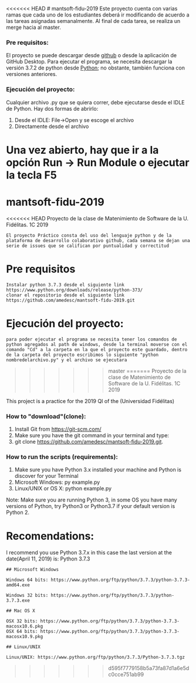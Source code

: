 <<<<<<< HEAD
﻿# mantsoft-fidu-2019
Este proyecto cuenta con varias ramas que cada uno de los estudiantes deberá ir modificando de acuerdo a las tareas asignadas semanalmente. Al final de cada tarea, se realiza un merge hacia al master.

### Pre requisitos:

El proyecto se puede descargar desde [github](https://github.com/amedesc/mantsoft-fidu-2019) o desde la aplicación de GitHub Desktop.
Para ejecutar el programa, se necesita descargar la versión 3.7.2 de python desde [Python](https://www.python.org/ ); no obstante, también funciona con versiones anteriores.

### Ejecución del proyecto:

Cualquier archivo .py que se quiera correr, debe ejecutarse desde el IDLE de Python.
Hay dos formas de abrirlo:

1. Desde el IDLE: File->Open y se escoge el archivo
2. Directamente desde el archivo

Una vez abierto, hay que ir a la opción Run -> Run Module o ejecutar la tecla F5
=======
# mantsoft-fidu-2019
<<<<<<< HEAD
    Proyecto de la clase de Matenimiento de Software de la U. Fidélitas. 1C 2019

    El proyecto Práctico consta del uso del lenguaje python y de la plataforma de desarrollo colaborativo github, cada semana se dejan una serie de issues que se califican por puntualidad y correctitud

#  Pre requisitos

    Instalar python 3.7.3 desde el siguiente link https://www.python.org/downloads/release/python-373/
    clonar el repositorio desde el siguiente link https://github.com/amedesc/mantsoft-fidu-2019.git

#  Ejecución del proyecto:

    para poder ejecutar el programa se necesita tener los comandos de python agregados al path de windows, desde la terminal moverse con el comando "Cd" a la carpeta en la que el proyecto este guardado, dentro de la carpeta del proyecto escribimos lo siguiente "python nombredelarchivo.py" y el archivo se ejecutara 

>>>>>>> master
=======
Proyecto de la clase de Matenimiento de Software de la U. Fidélitas. 1C 2019


This project is a practice for the 2019 QI of the (Universidad Fidélitas)

### How to "download"(clone):

1. Install Git from https://git-scm.com/
2. Make sure you have the git command in your terminal and type:
3. git clone https://github.com/amedesc/mantsoft-fidu-2019.git.


### How to run the scripts (requirements):

1. Make sure you have Python 3.x installed your machine and Python is discover for your Terminal
2. Microsoft Windows: py example.py
3. Linux/UNIX or OS X: python example.py

Note: Make sure you are running Python 3, in some OS you have many versions of Python, try Python3 or Python3.7 if your default version is Python 2.


# Recomendations:

I recommend you use Python 3.7.x in this case the last version at the date(April 11, 2019) is: Python 3.7.3

    ## Microsoft Windows
    
    Windows 64 bits: https://www.python.org/ftp/python/3.7.3/python-3.7.3-amd64.exe

    Windows 32 bits: https://www.python.org/ftp/python/3.7.3/python-3.7.3.exe

    ## Mac OS X
    
    OSX 32 bits: https://www.python.org/ftp/python/3.7.3/python-3.7.3-macosx10.6.pkg
    OSX 64 bits: https://www.python.org/ftp/python/3.7.3/python-3.7.3-macosx10.9.pkg
    
    ## Linux/UNIX
    
    Linux/UNIX: https://www.python.org/ftp/python/3.7.3/Python-3.7.3.tgz
    
>>>>>>> d595f7779158b5a73fa87d1a6e5dc0cce751ab99
